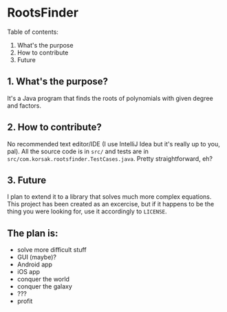 RootsFinder
===

Table of contents:
1. What's the purpose
2. How to contribute
3. Future


## 1. What's the purpose?
It's a Java program that finds the roots of polynomials with given degree and factors.

## 2. How to contribute?
No recommended text editor/IDE (I use IntelliJ Idea but it's really up to you, pal). All the source code is in `src/` and tests are in `src/com.korsak.rootsfinder.TestCases.java`. Pretty straightforward, eh?

## 3. Future
I plan to extend it to a library that solves much more complex equations. This project has been created as an excercise, but if it happens to be the thing you were looking for, use it accordingly to `LICENSE`.

## The plan is:

* solve more difficult stuff
* GUI (maybe)?
* Android app
* iOS app
* conquer the world
* conquer the galaxy
* ???
* profit
